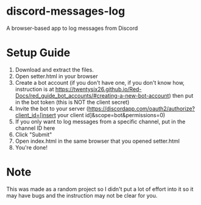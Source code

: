 # discord-messages-log
A browser-based app to log messages from Discord

# Setup Guide
1. Download and extract the files.
2. Open setter.html in your browser
3. Create a bot account (if you don't have one, if you don't know how, instruction is at https://twentysix26.github.io/Red-Docs/red_guide_bot_accounts/#creating-a-new-bot-account) then put in the bot token (this is NOT the client secret)
4. Invite the bot to your server (https://discordapp.com/oauth2/authorize?client_id=[insert your client id]&scope=bot&permissions=0)
5. If you only want to log messages from a specific channel, put in the channel ID here
6. Click "Submit"
7. Open index.html in the same browser that you opened setter.html
8. You're done!

# Note
This was made as a random project so I didn't put a lot of effort into it so it may have bugs and the instruction may not be clear for you.
